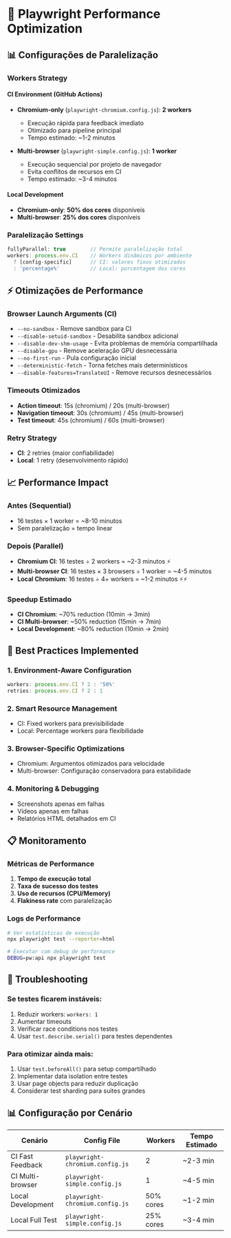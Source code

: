 # 🚀 Playwright Performance Optimization

## 📊 Configurações de Paralelização

### Workers Strategy

#### CI Environment (GitHub Actions)
- **Chromium-only** (`playwright-chromium.config.js`): **2 workers**
  - Execução rápida para feedback imediato
  - Otimizado para pipeline principal
  - Tempo estimado: ~1-2 minutos

- **Multi-browser** (`playwright-simple.config.js`): **1 worker**  
  - Execução sequencial por projeto de navegador
  - Evita conflitos de recursos em CI
  - Tempo estimado: ~3-4 minutos

#### Local Development
- **Chromium-only**: **50% dos cores** disponíveis
- **Multi-browser**: **25% dos cores** disponíveis

### Paralelização Settings

```javascript
fullyParallel: true        // Permite paralelização total
workers: process.env.CI    // Workers dinâmicos por ambiente
  ? [config-specific]      // CI: valores fixos otimizados
  : 'percentage%'          // Local: porcentagem dos cores
```

## ⚡ Otimizações de Performance

### Browser Launch Arguments (CI)
- `--no-sandbox` - Remove sandbox para CI
- `--disable-setuid-sandbox` - Desabilita sandbox adicional
- `--disable-dev-shm-usage` - Evita problemas de memória compartilhada
- `--disable-gpu` - Remove aceleração GPU desnecessária
- `--no-first-run` - Pula configuração inicial
- `--deterministic-fetch` - Torna fetches mais determinísticos
- `--disable-features=TranslateUI` - Remove recursos desnecessários

### Timeouts Otimizados
- **Action timeout**: 15s (chromium) / 20s (multi-browser)
- **Navigation timeout**: 30s (chromium) / 45s (multi-browser)  
- **Test timeout**: 45s (chromium) / 60s (multi-browser)

### Retry Strategy
- **CI**: 2 retries (maior confiabilidade)
- **Local**: 1 retry (desenvolvimento rápido)

## 📈 Performance Impact

### Antes (Sequential)
- 16 testes × 1 worker = ~8-10 minutos
- Sem paralelização = tempo linear

### Depois (Parallel)
- **Chromium CI**: 16 testes ÷ 2 workers = ~2-3 minutos ⚡
- **Multi-browser CI**: 16 testes × 3 browsers ÷ 1 worker = ~4-5 minutos
- **Local Chromium**: 16 testes ÷ 4+ workers = ~1-2 minutos ⚡⚡

### Speedup Estimado
- **CI Chromium**: ~70% reduction (10min → 3min)
- **CI Multi-browser**: ~50% reduction (15min → 7min)
- **Local Development**: ~80% reduction (10min → 2min)

## 🎯 Best Practices Implemented

### 1. Environment-Aware Configuration
```javascript
workers: process.env.CI ? 2 : '50%'
retries: process.env.CI ? 2 : 1
```

### 2. Smart Resource Management
- CI: Fixed workers para previsibilidade
- Local: Percentage workers para flexibilidade

### 3. Browser-Specific Optimizations
- Chromium: Argumentos otimizados para velocidade
- Multi-browser: Configuração conservadora para estabilidade

### 4. Monitoring & Debugging
- Screenshots apenas em falhas
- Vídeos apenas em falhas
- Relatórios HTML detalhados em CI

## 📋 Monitoramento

### Métricas de Performance
1. **Tempo de execução total**
2. **Taxa de sucesso dos testes**
3. **Uso de recursos (CPU/Memory)**
4. **Flakiness rate** com paralelização

### Logs de Performance
```bash
# Ver estatísticas de execução
npx playwright test --reporter=html

# Executar com debug de performance
DEBUG=pw:api npx playwright test
```

## 🔧 Troubleshooting

### Se testes ficarem instáveis:
1. Reduzir workers: `workers: 1`
2. Aumentar timeouts
3. Verificar race conditions nos testes
4. Usar `test.describe.serial()` para testes dependentes

### Para otimizar ainda mais:
1. Usar `test.beforeAll()` para setup compartilhado
2. Implementar data isolation entre testes
3. Usar page objects para reduzir duplicação
4. Considerar test sharding para suites grandes

## 📊 Configuração por Cenário

| Cenário | Config File | Workers | Tempo Estimado |
|---------|-------------|---------|----------------|
| CI Fast Feedback | `playwright-chromium.config.js` | 2 | ~2-3 min |
| CI Multi-browser | `playwright-simple.config.js` | 1 | ~4-5 min |
| Local Development | `playwright-chromium.config.js` | 50% cores | ~1-2 min |
| Local Full Test | `playwright-simple.config.js` | 25% cores | ~3-4 min |